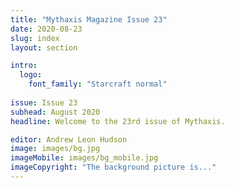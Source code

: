 ```yaml
---
title: "Mythaxis Magazine Issue 23"
date: 2020-08-23
slug: index
layout: section

intro:
  logo:
    font_family: "Starcraft normal"
  
issue: Issue 23
subhead: August 2020
headline: Welcome to the 23rd issue of Mythaxis.

editor: Andrew Leon Hudson
image: images/bg.jpg
imageMobile: images/bg_mobile.jpg
imageCopyright: "The background picture is..."
---
```

